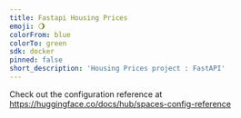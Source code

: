 ```yaml
---
title: Fastapi Housing Prices
emoji: 🌖
colorFrom: blue
colorTo: green
sdk: docker
pinned: false
short_description: 'Housing Prices project : FastAPI'
---
```


Check out the configuration reference at https://huggingface.co/docs/hub/spaces-config-reference